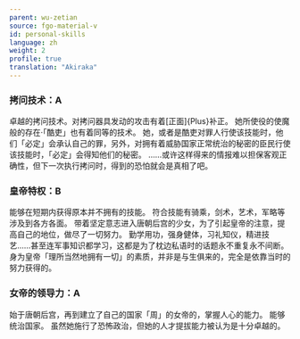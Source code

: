 ```yaml
---
parent: wu-zetian
source: fgo-material-v
id: personal-skills
language: zh
weight: 2
profile: true
translation: "Akiraka"
---
```


### 拷问技术：A

卓越的拷问技术。对拷问器具发动的攻击有着[正面]{Plus}补正。
她所使役的使魔般的存在·「酷吏」也有着同等的技术。
她，或者是酷吏对罪人行使该技能时，他们「必定」会承认自己的罪，另外，对拥有着威胁国家正常统治的秘密的臣民行使该技能时，「必定」会得知他们的秘密。
……或许这样得来的情报难以担保客观正确性，但下一次执行拷问时，得到的恐怕就会是真相了吧。

### 皇帝特权：B

能够在短期内获得原本并不拥有的技能。
符合技能有骑乘，剑术，艺术，军略等涉及到各方各面。
带着坚定意志进入唐朝后宫的少女，为了引起皇帝的注意，提高自己的地位，做尽了一切努力。
勤学用功，强身健体，习礼知仪，精进技艺……甚至连军事知识都学习，这都是为了枕边私语时的话题永不重复永不间断。身为皇帝「理所当然地拥有一切」的素质，并非是与生俱来的，完全是依靠当时的努力获得的。

### 女帝的领导力：A

始于唐朝后宫，再到建立了自己的国家「周」的女帝的，掌握人心的能力。
能够统治国家。
虽然她施行了恐怖政治，但她的人才提拔能力被认为是十分卓越的。
